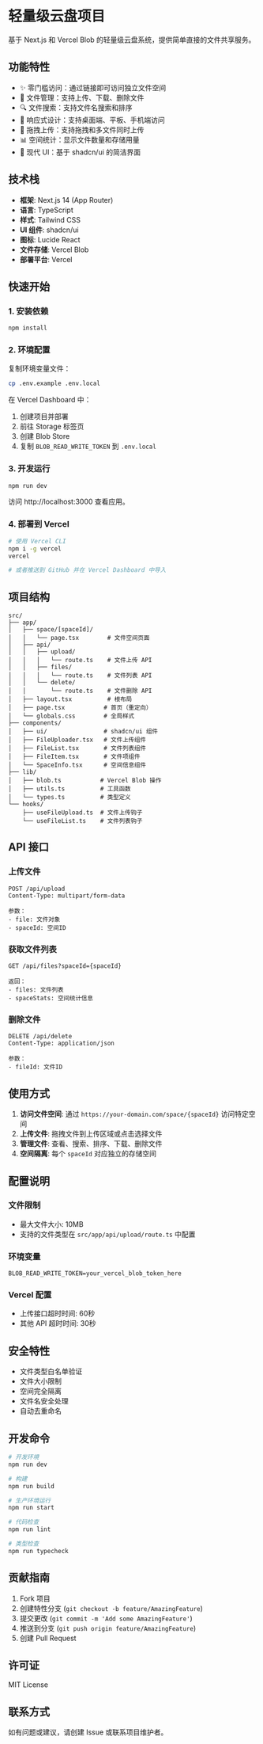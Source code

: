 # 轻量级云盘项目

基于 Next.js 和 Vercel Blob 的轻量级云盘系统，提供简单直接的文件共享服务。

## 功能特性

- ✨ 零门槛访问：通过链接即可访问独立文件空间
- 📁 文件管理：支持上传、下载、删除文件
- 🔍 文件搜索：支持文件名搜索和排序
- 📱 响应式设计：支持桌面端、平板、手机端访问
- 🚀 拖拽上传：支持拖拽和多文件同时上传
- 📊 空间统计：显示文件数量和存储用量
- 🎨 现代 UI：基于 shadcn/ui 的简洁界面

## 技术栈

- **框架**: Next.js 14 (App Router)
- **语言**: TypeScript
- **样式**: Tailwind CSS
- **UI 组件**: shadcn/ui
- **图标**: Lucide React
- **文件存储**: Vercel Blob
- **部署平台**: Vercel

## 快速开始

### 1. 安装依赖

```bash
npm install
```

### 2. 环境配置

复制环境变量文件：

```bash
cp .env.example .env.local
```

在 Vercel Dashboard 中：
1. 创建项目并部署
2. 前往 Storage 标签页
3. 创建 Blob Store
4. 复制 `BLOB_READ_WRITE_TOKEN` 到 `.env.local`

### 3. 开发运行

```bash
npm run dev
```

访问 http://localhost:3000 查看应用。

### 4. 部署到 Vercel

```bash
# 使用 Vercel CLI
npm i -g vercel
vercel

# 或者推送到 GitHub 并在 Vercel Dashboard 中导入
```

## 项目结构

```
src/
├── app/
│   ├── space/[spaceId]/
│   │   └── page.tsx        # 文件空间页面
│   ├── api/
│   │   ├── upload/
│   │   │   └── route.ts    # 文件上传 API
│   │   ├── files/
│   │   │   └── route.ts    # 文件列表 API
│   │   └── delete/
│   │       └── route.ts    # 文件删除 API
│   ├── layout.tsx          # 根布局
│   ├── page.tsx           # 首页（重定向）
│   └── globals.css        # 全局样式
├── components/
│   ├── ui/                # shadcn/ui 组件
│   ├── FileUploader.tsx   # 文件上传组件
│   ├── FileList.tsx       # 文件列表组件
│   ├── FileItem.tsx       # 文件项组件
│   └── SpaceInfo.tsx      # 空间信息组件
├── lib/
│   ├── blob.ts           # Vercel Blob 操作
│   ├── utils.ts          # 工具函数
│   └── types.ts          # 类型定义
└── hooks/
    ├── useFileUpload.ts  # 文件上传钩子
    └── useFileList.ts    # 文件列表钩子
```

## API 接口

### 上传文件
```
POST /api/upload
Content-Type: multipart/form-data

参数：
- file: 文件对象
- spaceId: 空间ID
```

### 获取文件列表
```
GET /api/files?spaceId={spaceId}

返回：
- files: 文件列表
- spaceStats: 空间统计信息
```

### 删除文件
```
DELETE /api/delete
Content-Type: application/json

参数：
- fileId: 文件ID
```

## 使用方式

1. **访问文件空间**: 通过 `https://your-domain.com/space/{spaceId}` 访问特定空间
2. **上传文件**: 拖拽文件到上传区域或点击选择文件
3. **管理文件**: 查看、搜索、排序、下载、删除文件
4. **空间隔离**: 每个 `spaceId` 对应独立的存储空间

## 配置说明

### 文件限制
- 最大文件大小: 10MB
- 支持的文件类型在 `src/app/api/upload/route.ts` 中配置

### 环境变量
```env
BLOB_READ_WRITE_TOKEN=your_vercel_blob_token_here
```

### Vercel 配置
- 上传接口超时时间: 60秒
- 其他 API 超时时间: 30秒

## 安全特性

- 文件类型白名单验证
- 文件大小限制
- 空间完全隔离
- 文件名安全处理
- 自动去重命名

## 开发命令

```bash
# 开发环境
npm run dev

# 构建
npm run build

# 生产环境运行
npm run start

# 代码检查
npm run lint

# 类型检查
npm run typecheck
```

## 贡献指南

1. Fork 项目
2. 创建特性分支 (`git checkout -b feature/AmazingFeature`)
3. 提交更改 (`git commit -m 'Add some AmazingFeature'`)
4. 推送到分支 (`git push origin feature/AmazingFeature`)
5. 创建 Pull Request

## 许可证

MIT License

## 联系方式

如有问题或建议，请创建 Issue 或联系项目维护者。
